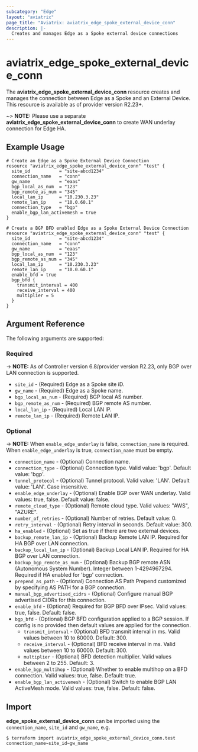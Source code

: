 ```yaml
---
subcategory: "Edge"
layout: "aviatrix"
page_title: "Aviatrix: aviatrix_edge_spoke_external_device_conn"
description: |-
  Creates and manages Edge as a Spoke external device connections
---
```


# aviatrix_edge_spoke_external_device_conn

The **aviatrix_edge_spoke_external_device_conn** resource creates and manages the connection between Edge as a Spoke and an External Device. This resource is available as of provider version R2.23+.

~> **NOTE:** Please use a separate **aviatrix_edge_spoke_external_device_conn** to create WAN underlay connection for Edge HA.

## Example Usage

```hcl
# Create an Edge as a Spoke External Device Connection
resource "aviatrix_edge_spoke_external_device_conn" "test" {
  site_id           = "site-abcd1234"
  connection_name   = "conn"
  gw_name           = "eaas"
  bgp_local_as_num  = "123"
  bgp_remote_as_num = "345"
  local_lan_ip      = "10.230.3.23"
  remote_lan_ip     = "10.0.60.1"
  connection_type   = "bgp"
  enable_bgp_lan_activemesh = true
}
```
```hcl
# Create a BGP BFD enabled Edge as a Spoke External Device Connection
resource "aviatrix_edge_spoke_external_device_conn" "test" {
  site_id           = "site-abcd1234"
  connection_name   = "conn"
  gw_name           = "eaas"
  bgp_local_as_num  = "123"
  bgp_remote_as_num = "345"
  local_lan_ip      = "10.230.3.23"
  remote_lan_ip     = "10.0.60.1"
  enable_bfd = true
  bgp_bfd {
    transmit_interval = 400
    receive_interval = 400
    multiplier = 5
  }
}
```

## Argument Reference

The following arguments are supported:

### Required

-> **NOTE:** As of Controller version 6.8/provider version R2.23, only BGP over LAN connection is supported.

* `site_id` - (Required) Edge as a Spoke site iD.
* `gw_name` - (Required) Edge as a Spoke name.
* `bgp_local_as_num` - (Required) BGP local AS number.
* `bgp_remote_as_num` - (Required) BGP remote AS number.
* `local_lan_ip` - (Required) Local LAN IP.
* `remote_lan_ip` - (Required) Remote LAN IP.

### Optional

-> **NOTE:** When `enable_edge_underlay` is false, `connection_name` is required. When `enable_edge_underlay` is true, `connection_name` must be empty.

* `connection_name` - (Optional) Connection name.
* `connection_type` - (Optional) Connection type. Valid value: 'bgp'. Default value: 'bgp'.
* `tunnel_protocol` - (Optional) Tunnel protocol. Valid value: 'LAN'. Default value: 'LAN'. Case insensitive.
* `enable_edge_underlay` - (Optional) Enable BGP over WAN underlay. Valid values: true, false. Default value: false.
* `remote_cloud_type` - (Optional) Remote cloud type. Valid values: "AWS", "AZURE".
* `number_of_retries` - (Optional) Number of retries. Default value: 0.
* `retry_interval` - (Optional) Retry interval in seconds. Default value: 300.
* `ha_enabled` - (Optional) Set as true if there are two external devices.
* `backup_remote_lan_ip` - (Optional) Backup Remote LAN IP. Required for HA BGP over LAN connection.
* `backup_local_lan_ip` - (Optional) Backup Local LAN IP. Required for HA BGP over LAN connection.
* `backup_bgp_remote_as_num` - (Optional) Backup BGP remote ASN (Autonomous System Number). Integer between 1-4294967294. Required if HA enabled for 'bgp' connection.
* `prepend_as_path` - (Optional) Connection AS Path Prepend customized by specifying AS PATH for a BGP connection.
* `manual_bgp_advertised_cidrs` - (Optional) Configure manual BGP advertised CIDRs for this connection.
* `enable_bfd` - (Optional) Required for BGP BFD over IPsec. Valid values: true, false. Default: false.
* `bgp_bfd` - (Optional) BGP BFD configuration applied to a BGP session. If config is no provided then default values are applied for the connection.
  * `transmit_interval` - (Optional) BFD transmit interval in ms. Valid values between 10 to 60000. Default: 300.
  * `receive_interval` - (Optional) BFD receive interval in ms. Valid values between 10 to 60000. Default: 300.
  * `multiplier` - (Optional) BFD detection multiplier. Valid values between 2 to 255. Default: 3.
* `enable_bgp_multihop` - (Optional) Whether to enable multihop on a BFD connection. Valid values: true, false. Default: true.
* `enable_bgp_lan_activemesh` - (Optional) Switch to enable BGP LAN ActiveMesh mode. Valid values: true, false. Default: false.

## Import

**edge_spoke_external_device_conn** can be imported using the `connection_name`, `site_id` and `gw_name`, e.g.

```
$ terraform import aviatrix_edge_spoke_external_device_conn.test connection_name~site_id~gw_name
```
